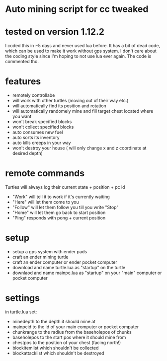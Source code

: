 # Auto mining script for cc tweaked
# tested on version 1.12.2

I coded this in ~5 days and never used lua before. It has a bit of dead code, which can be used to make it work without gps system.
I don't care about the coding style since I'm hoping to not use lua ever again. The code is commented tho.

# features

- remotely controllabe
- will work with other turtles (moving out of their way etc.)
- will automatically find its position and rotation
- will automatically randomely mine and fill target chest located where you want
- won't break specified blocks
- won't collect specified blocks
- auto consumes new fuel
- auto sorts its inventory
- auto kills creeps in your way
- won't destroy your house ( will only change x and z coordinate at desired depth)

# remote commands
Turtles will always log their current state + position + pc id

- "Work" will tell it to work if it's currently waiting
- "Here" will let them come to you
- "Follow" will let them follow you till you write "Stop"
- "Home" will let them go back to start position
- "Ping" responds with pong + current position

# setup

- setup a gps system with ender pads
- craft an ender mining turtle
- craft an ender computer or ender pocket computer
- download and name turtle.lua as "startup" on the turtle
- downlaod and name mainpc.lua as "startup" on your "main" computer or pocket computer

# settings
in turtle.lua set:
- minedepth to the depth it should mine at
- mainpcid to the id of your main computer or pocket computer
- chunkrange to the radius from the baseholepos of chunks
- baseholepos to the start pos where it should mine from
- chestpos to the position of your chest (facing north!)
- blockitemlist which shouldn't be collected
- blockattacklist which shouldn't be destroyed
